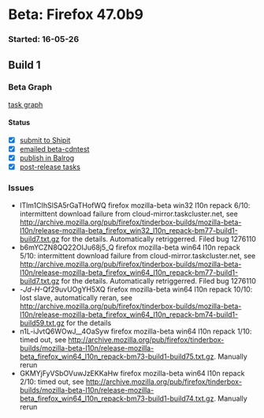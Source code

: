 # Beta: Firefox 47.0b9

### Started: 16-05-26

## Build 1

### Beta Graph
[task graph](https://tools.taskcluster.net/task-group-inspector/#FISk6eekTs62ivvHJIOB4A)


#### Status
- [x] [submit to Shipit](https://wiki.mozilla.org/Release:Release_Automation_on_Mercurial:Starting_a_Release#Submit_to_Ship_It)
- [x] [emailed beta-cdntest](../how-tos/relpro.md#1-email-drivers-re-release-live-on-cdntest-channel)
- [x] [publish in Balrog](../how-tos/relpro.md#3-publish-in-balrog)
- [x] [post-release tasks](../how-tos/relpro.md#4-post-release-step)

### Issues
- lTlm1CIhSlSA5rGaTHofWQ firefox mozilla-beta win32 l10n repack 6/10: intermittent download failure from cloud-mirror.taskcluster.net, see http://archive.mozilla.org/pub/firefox/tinderbox-builds/mozilla-beta-l10n/release-mozilla-beta_firefox_win32_l10n_repack-bm77-build1-build7.txt.gz for the details. Automatically retriggerred. Filed bug 1276110
- b6mYCZN8QQ22OIJu68j5_Q firefox mozilla-beta win64 l10n repack 5/10: intermittent download failure from cloud-mirror.taskcluster.net, see http://archive.mozilla.org/pub/firefox/tinderbox-builds/mozilla-beta-l10n/release-mozilla-beta_firefox_win64_l10n_repack-bm77-build1-build7.txt.gz for the details. Automatically retriggerred. Filed bug 1276110
- -_Jd-H_-Qf29uvUOgYH5XQ firefox mozilla-beta win64 l10n repack 10/10: lost slave, automatically reran, see http://archive.mozilla.org/pub/firefox/tinderbox-builds/mozilla-beta-l10n/release-mozilla-beta_firefox_win64_l10n_repack-bm74-build1-build59.txt.gz for the details
- n1L-iJvtQ6WOwJ__4OaSyw firefox mozilla-beta win64 l10n repack 1/10: timed out, see http://archive.mozilla.org/pub/firefox/tinderbox-builds/mozilla-beta-l10n/release-mozilla-beta_firefox_win64_l10n_repack-bm73-build1-build75.txt.gz. Manually rerun
- GKMYjFyVSbOVuwJzEKKaHw firefox mozilla-beta win64 l10n repack 2/10: timed out, see http://archive.mozilla.org/pub/firefox/tinderbox-builds/mozilla-beta-l10n/release-mozilla-beta_firefox_win64_l10n_repack-bm73-build1-build74.txt.gz. Manually rerun


